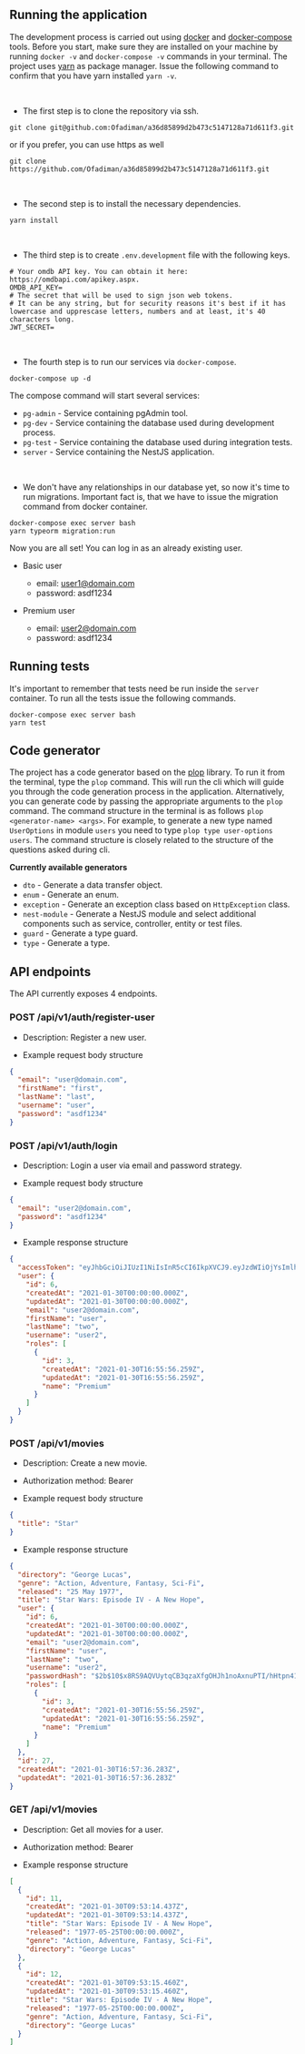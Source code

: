 ## Running the application

The development process is carried out using [docker](https://www.docker.com/) and [docker-compose](https://docs.docker.com/compose/) tools.
Before you start, make sure they are installed on your machine by running `docker -v` and `docker-compose -v` commands in your terminal.
The project uses [yarn](https://yarnpkg.com/) as package manager. Issue the following command to confirm that you have yarn installed `yarn -v`.

<br/>

- The first step is to clone the repository via ssh.

```shell
git clone git@github.com:Ofadiman/a36d85899d2b473c5147128a71d611f3.git
```

or if you prefer, you can use https as well

```shell
git clone https://github.com/Ofadiman/a36d85899d2b473c5147128a71d611f3.git
```

<br/>

- The second step is to install the necessary dependencies.

```shell
yarn install
```

<br/>

- The third step is to create `.env.development` file with the following keys.

```dotenv
# Your omdb API key. You can obtain it here: https://omdbapi.com/apikey.aspx.
OMDB_API_KEY=
# The secret that will be used to sign json web tokens.
# It can be any string, but for security reasons it's best if it has lowercase and upprescase letters, numbers and at least, it's 40 characters long.
JWT_SECRET=
```

<br/>

- The fourth step is to run our services via `docker-compose`.

```shell
docker-compose up -d
```

The compose command will start several services:

- `pg-admin` - Service containing pgAdmin tool.
- `pg-dev` - Service containing the database used during development process.
- `pg-test` - Service containing the database used during integration tests.
- `server` - Service containing the NestJS application.

<br />

- We don't have any relationships in our database yet, so now it's time to run migrations. Important fact is, that we have to issue the migration command from docker container.

```shell
docker-compose exec server bash
yarn typeorm migration:run
```

Now you are all set! You can log in as an already existing user.

- Basic user

  - email: user1@domain.com
  - password: asdf1234

- Premium user
  - email: user2@domain.com
  - password: asdf1234

## Running tests

It's important to remember that tests need be run inside the `server` container. To run all the tests issue the following commands.

```shell
docker-compose exec server bash
yarn test
```

## Code generator

The project has a code generator based on the [plop](https://github.com/plopjs/plop) library.
To run it from the terminal, type the `plop` command.
This will run the cli which will guide you through the code generation process in the application.
Alternatively, you can generate code by passing the appropriate arguments to the `plop` command.
The command structure in the terminal is as follows `plop <generator-name> <args>`.
For example, to generate a new type named `UserOptions` in module `users` you need to type `plop type user-options users`.
The command structure is closely related to the structure of the questions asked during cli.

**Currently available generators**

- `dto` - Generate a data transfer object.
- `enum` - Generate an enum.
- `exception` - Generate an exception class based on `HttpException` class.
- `nest-module` - Generate a NestJS module and select additional components such as service, controller, entity or test files.
- `guard` - Generate a type guard.
- `type` - Generate a type.

## API endpoints

The API currently exposes 4 endpoints.

### POST /api/v1/auth/register-user

- Description: Register a new user.

- Example request body structure

```json
{
  "email": "user@domain.com",
  "firstName": "first",
  "lastName": "last",
  "username": "user",
  "password": "asdf1234"
}
```

### POST /api/v1/auth/login

- Description: Login a user via email and password strategy.

- Example request body structure

```json
{
  "email": "user2@domain.com",
  "password": "asdf1234"
}
```

- Example response structure

```json
{
  "accessToken": "eyJhbGciOiJIUzI1NiIsInR5cCI6IkpXVCJ9.eyJzdWIiOjYsImlhdCI6MTYxMjAyNTg0NCwiZXhwIjoxNjEyMDI5NDQ0fQ.IYQmZoYR3zuyLyEFCTDw9fvM34uzjQ7PfcEOlLl99oE",
  "user": {
    "id": 6,
    "createdAt": "2021-01-30T00:00:00.000Z",
    "updatedAt": "2021-01-30T00:00:00.000Z",
    "email": "user2@domain.com",
    "firstName": "user",
    "lastName": "two",
    "username": "user2",
    "roles": [
      {
        "id": 3,
        "createdAt": "2021-01-30T16:55:56.259Z",
        "updatedAt": "2021-01-30T16:55:56.259Z",
        "name": "Premium"
      }
    ]
  }
}
```

### POST /api/v1/movies

- Description: Create a new movie.
- Authorization method: Bearer <token>

- Example request body structure

```json
{
  "title": "Star"
}
```

- Example response structure

```json
{
  "directory": "George Lucas",
  "genre": "Action, Adventure, Fantasy, Sci-Fi",
  "released": "25 May 1977",
  "title": "Star Wars: Episode IV - A New Hope",
  "user": {
    "id": 6,
    "createdAt": "2021-01-30T00:00:00.000Z",
    "updatedAt": "2021-01-30T00:00:00.000Z",
    "email": "user2@domain.com",
    "firstName": "user",
    "lastName": "two",
    "username": "user2",
    "passwordHash": "$2b$10$x8RS9AQVUytqCB3qzaXfgOHJh1noAxnuPTI/hHtpn41/.a6bEpY3K",
    "roles": [
      {
        "id": 3,
        "createdAt": "2021-01-30T16:55:56.259Z",
        "updatedAt": "2021-01-30T16:55:56.259Z",
        "name": "Premium"
      }
    ]
  },
  "id": 27,
  "createdAt": "2021-01-30T16:57:36.283Z",
  "updatedAt": "2021-01-30T16:57:36.283Z"
}
```

### GET /api/v1/movies

- Description: Get all movies for a user.
- Authorization method: Bearer <token>

- Example response structure

```json
[
  {
    "id": 11,
    "createdAt": "2021-01-30T09:53:14.437Z",
    "updatedAt": "2021-01-30T09:53:14.437Z",
    "title": "Star Wars: Episode IV - A New Hope",
    "released": "1977-05-25T00:00:00.000Z",
    "genre": "Action, Adventure, Fantasy, Sci-Fi",
    "directory": "George Lucas"
  },
  {
    "id": 12,
    "createdAt": "2021-01-30T09:53:15.460Z",
    "updatedAt": "2021-01-30T09:53:15.460Z",
    "title": "Star Wars: Episode IV - A New Hope",
    "released": "1977-05-25T00:00:00.000Z",
    "genre": "Action, Adventure, Fantasy, Sci-Fi",
    "directory": "George Lucas"
  }
]
```
